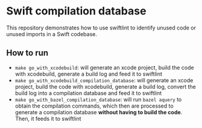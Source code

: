 # Swift compilation database

This repository demonstrates how to use swiftlint to identify unused code or unused imports in a Swift codebase.

## How to run

* `make go_with_xcodebuild`: will generate an xcode project, build the code with xcodebuild, generate a build log and feed it to swiftlint
* `make go_with_xcodebuild_compilation_database`: will generate an xcode project, build the code with xcodebuild, generate a build log, convert the build log into a compilation database and feed it to swiftlint
* `make go_with_bazel_compilation_database`: will run `bazel aquery` to obtain the compilation commands, which then are processed to generate a compilation database **without having to build the code**. Then, it feeds it to swiftlint